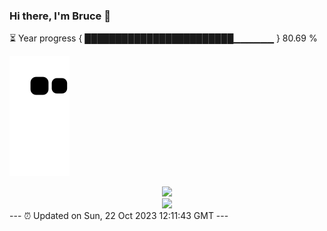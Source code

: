 ### Hi there, I'm Bruce 👋
⏳ Year progress { ████████████████████████▁▁▁▁▁▁ } 80.69 %

![](https://raw.githubusercontent.com/Swiftie13st/Swiftie13st/main/assets/github-contribution-grid-snake.svg)


<div align="center"> <img src="https://metrics.lecoq.io/Swiftie13st?template=classic&config.timezone=Asia%2FShanghai"> </div>

<div align="center"> <img src="https://github-readme-streak-stats.herokuapp.com/?user=Swiftie13st" /> </div>
---
⏰ Updated on Sun, 22 Oct 2023 12:11:43 GMT
---

